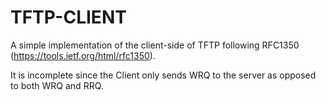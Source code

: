 # TFTP-CLIENT

A simple implementation of the client-side of  TFTP following RFC1350 (https://tools.ietf.org/html/rfc1350).

It is incomplete since the Client only sends WRQ to the server as opposed to both WRQ and RRQ.

